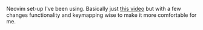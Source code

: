 Neovim set-up I've been using. Basically just [this video](https://youtu.be/xGkL2N8w0H4?si=rLDY4VP0aMy1FnFM) but with a few changes functionality and keymapping wise to make it more comfortable for me.
